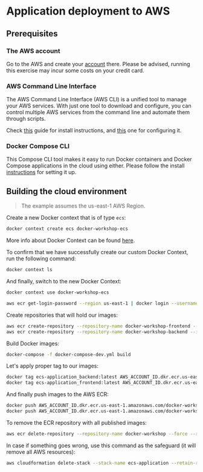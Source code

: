 # Application deployment to AWS

## Prerequisites

### The AWS account

Go to the AWS and create your [account](https://aws.amazon.com/console/) there. Please be advised, running this exercise may incur some costs on your credit card.

### AWS Command Line Interface

The AWS Command Line Interface (AWS CLI) is a unified tool to manage your AWS services. With just one tool to download and configure, you can control multiple AWS services from the command line and automate them through scripts.

Check [this](https://docs.aws.amazon.com/cli/latest/userguide/getting-started-install.html) guide for install instructions, and [this](https://docs.aws.amazon.com/cli/latest/userguide/cli-configure-quickstart.html#cli-configure-quickstart-config) one for configuring it.

### Docker Compose CLI

This Compose CLI tool makes it easy to run Docker containers and Docker Compose applications in the cloud using either. Please follow the install [instructions](https://github.com/docker/compose-cli/blob/main/INSTALL.md) for setting it up.


## Building the cloud environment

> The example assumes the us-east-1 AWS Region.

Create a new Docker context that is of type `ecs`:

```bash
docker context create ecs docker-workshop-ecs
```

More info about Docker Context can be found [here](https://docs.docker.com/engine/context/working-with-contexts/).

To confirm that we have successfully create our custom Docker Context, run the following command:

```bash
docker context ls
```

And finally, switch to the new Docker Context:

```bash
docker context use docker-workshop-ecs
```

```bash
aws ecr get-login-password --region us-east-1 | docker login --username AWS --password-stdin AWS_ACCOUNT_ID.dkr.ecr.us-east-1.amazonaws.com
```

Create repositories that will hold our images:

```bash
aws ecr create-repository --repository-name docker-workshop-frontend --image-scanning-configuration scanOnPush=false --region us-east-1
aws ecr create-repository --repository-name docker-workshop-backend --image-scanning-configuration scanOnPush=false --region us-east-1
```

Build Docker images:

```bash
docker-compose -f docker-compose-dev.yml build
```

Let's apply proper tag to our images:

```bash
docker tag ecs-application_backend:latest AWS_ACCOUNT_ID.dkr.ecr.us-east-1.amazonaws.com/docker-workshop-backend
docker tag ecs-application_frontend:latest AWS_ACCOUNT_ID.dkr.ecr.us-east-1.amazonaws.com/docker-workshop-frontend
```

And finally push images to the AWS ECR:

```bash
docker push AWS_ACCOUNT_ID.dkr.ecr.us-east-1.amazonaws.com/docker-workshop-backend
docker push AWS_ACCOUNT_ID.dkr.ecr.us-east-1.amazonaws.com/docker-workshop-frontend
```

To remove the ECR repository with all published images:

```bash
aws ecr delete-repository --repository-name docker-workshop --force --region us-east-1
```

In case if something goes wrong, use this command as the safeguard (it will remove all AWS resources):

```bash
aws cloudformation delete-stack --stack-name ecs-application --retain-resources DefaultNetwork
```